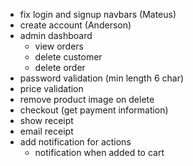 - fix login and signup navbars (Mateus)
- create account (Anderson)
- admin dashboard
  - view orders
  - delete customer
  - delete order
- password validation (min length 6 char)
- price validation
- remove product image on delete
- checkout (get payment information)
- show receipt
- email receipt
- add notification for actions
  - notification when added to cart